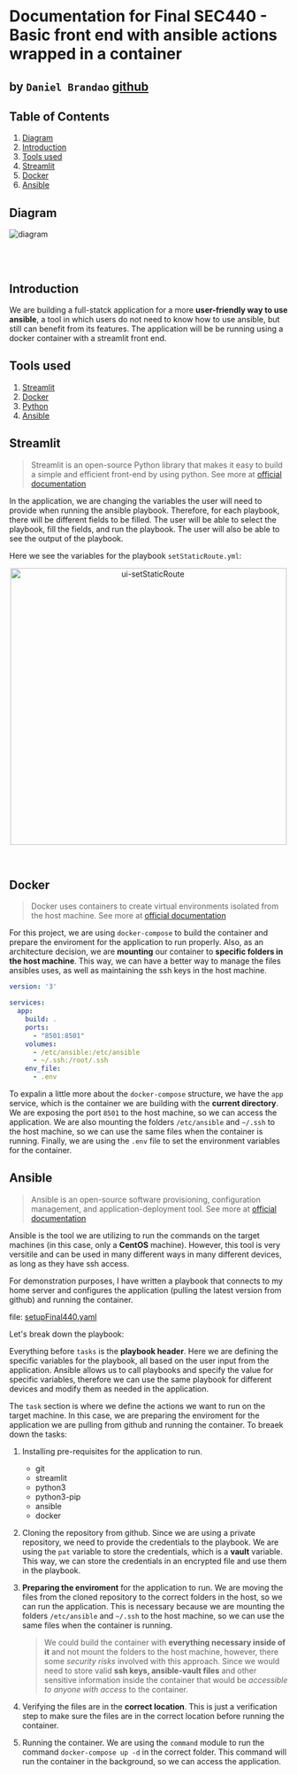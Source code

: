 # Documentation for Final SEC440 - Basic front end with ansible actions wrapped in a container

## by `Daniel Brandao` [github](https://github.com/ds-brandao/finalSEC440)

## Table of Contents

1. [Diagram](#diagram)
2. [Introduction](#introduction)
3. [Tools used](#tools-used)
4. [Streamlit](#streamlit)
5. [Docker](#docker)
6. [Ansible](#ansible)

## Diagram

![diagram](ansibleUI-finalSec440.drawio.png)

<br />
<br />

## Introduction

We are building a full-statck application for a more **user-friendly way to use ansible**, a tool in which users do not need to know how to use ansible, but still can benefit from its features. The application will be be running using a docker container with a streamlit front end.

## Tools used

1. [Streamlit](https://www.streamlit.io/)
2. [Docker](https://www.docker.com/)
3. [Python](https://www.python.org/)
4. [Ansible](https://www.ansible.com/)

## Streamlit

> Streamlit is an open-source Python library that makes it easy to build a simple and efficient front-end by using python. See more at [official documentation](https://www.streamlit.io/)

In the application, we are changing the variables the user will need to provide when running the ansible playbook. Therefore, for each playbook, there will be different fields to be filled. The user will be able to select the playbook, fill the fields, and run the playbook. The user will also be able to see the output of the playbook.

Here we see the variables for the playbook `setStaticRoute.yml`:

<p align="center">
<img src="image.png" alt="ui-setStaticRoute" width="500"/>
</p>

<br />

## Docker

> Docker uses containers to create virtual environments isolated from the host machine. See more at [official documentation](https://docs.docker.com/get-started/overview/)

For this project, we are using `docker-compose` to build the container and prepare the enviroment for the application to run properly. Also, as an architecture decision, we are **mounting** our container to **specific folders in the host machine**. This way, we can have a better way to manage the files ansibles uses, as well as maintaining the ssh keys in the host machine.

```yaml
version: '3'

services:
  app:
    build: .
    ports:
      - "8501:8501"
    volumes:
      - /etc/ansible:/etc/ansible
      - ~/.ssh:/root/.ssh
    env_file:
      - .env
```

To expalin a little more about the `docker-compose` structure, we have the `app` service, which is the container we are building with the **current directory**. We are exposing the port `8501` to the host machine, so we can access the application. We are also mounting the folders `/etc/ansible` and `~/.ssh` to the host machine, so we can use the same files when the container is running. Finally, we are using the `.env` file to set the environment variables for the container.

## Ansible

> Ansible is an open-source software provisioning, configuration management, and application-deployment tool. See more at [official documentation](https://docs.ansible.com/ansible/latest/index.html)

Ansible is the tool we are utilizing to run the commands on the target machines (in this case, only a **CentOS** machine). However, this tool is very versitile and can be used in many different ways in many different devices, as long as they have ssh access.

For demonstration purposes, I have written a playbook that connects to my home server and configures the application (pulling the latest version from github) and running the container.

file: [setupFinal440.yaml]()

Let's break down the playbook:

Everything before `tasks` is the **playbook header**. Here we are defining the specific variables for the playbook, all based on the user input from the application. Ansible allows us to call playbooks and specify the value for specific variables, therefore we can use the same playbook for different devices and modify them as needed in the application.

The `task` section is where we define the actions we want to run on the target machine. In this case, we are preparing the enviroment for the application we are pulling from github and running the container. To breaek down the tasks:

1. Installing pre-requisites for the application to run.
    - git
    - streamlit
    - python3
    - python3-pip
    - ansible
    - docker

2. Cloning the repository from github. Since we are using a private repository, we need to provide the credentials to the playbook. We are using the `pat` variable to store the credentials, which is a **vault** variable. This way, we can store the credentials in an encrypted file and use them in the playbook.

3. **Preparing the enviroment** for the application to run. We are moving the files from the cloned repository to the correct folders in the host, so we can run the application. This is necessary because we are mounting the folders `/etc/ansible` and `~/.ssh` to the host machine, so we can use the same files when the container is running.
    
    > We could build the container with **everything necessary inside of it** and not mount the folders to the host machine, however, there some *security risks* involved with this approach. Since we would need to store valid **ssh keys, ansible-vault files** and other sensitive information inside the container that would be *accessible to anyone with access* to the container.

4. Verifying the files are in the **correct location**. This is just a verification step to make sure the files are in the correct location before running the container.

5. Running the container. We are using the `command` module to run the command `docker-compose up -d` in the correct folder. This command will run the container in the background, so we can access the application.
